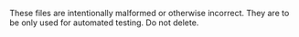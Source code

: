 These files are intentionally malformed or otherwise incorrect.
They are to be only used for automated testing. Do not delete.
